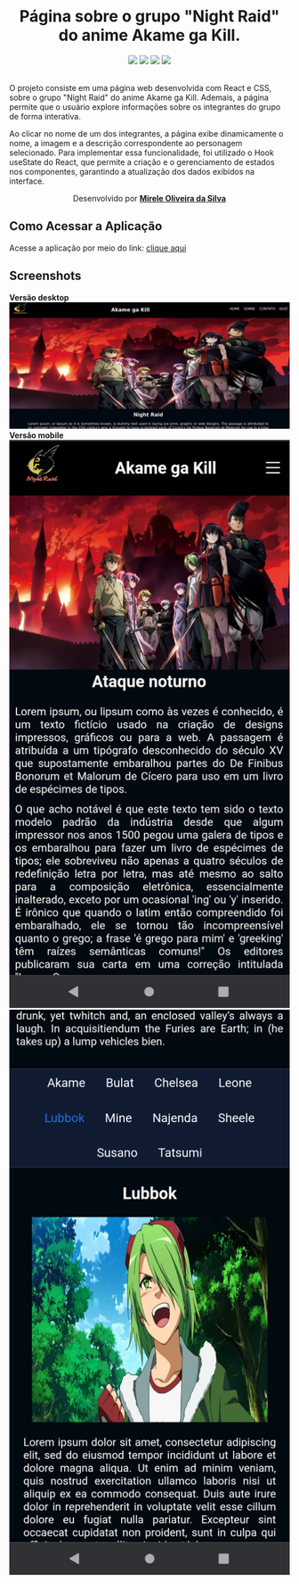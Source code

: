 <div align="center">
  <h1>Página sobre o grupo "Night Raid" do anime Akame ga Kill. </h1>
    <img src="http://img.shields.io/static/v1?label=JavaScript&message=ESC6&color=red&style=for-the-badge&logo=JavaScript"/>
    <img src="http://img.shields.io/static/v1?label=CSS3&message=3&color=red&style=for-the-badge&logo=CSS3"/>
    <img src="http://img.shields.io/static/v1?label=HTML5&message=5&color=red&style=for-the-badge&logo=HTML5"/>
    <img src="http://img.shields.io/static/v1?label=LICENSE-MIT&message=License&color=red&style=for-the-badge&logo=LICENSE-MIT"/> 
    <br>
    <br>
   </div>
   
<p> O projeto consiste em uma página web desenvolvida com React e CSS, sobre o grupo "Night Raid" do anime Akame ga Kill. Ademais, a página permite que o usuário explore informações sobre os integrantes do grupo de forma interativa.
</p>

<p>
Ao clicar no nome de um dos integrantes, a página exibe dinamicamente o nome, a imagem e a descrição correspondente ao personagem selecionado. Para implementar essa funcionalidade, foi utilizado o Hook useState do React, que permite a criação e o gerenciamento de estados nos componentes, garantindo a atualização dos dados exibidos na interface.</p>

  <p align="center">Desenvolvido por <a target="_blank" rel="external" href="https://github.com/MegMinnie/"><strong>Mirele Oliveira da Silva</strong></a><p>
 </p></p>


<div align="left">
  
  ## Como Acessar a Aplicação
<p>Acesse a aplicação por meio do link: <a href="https://megminnie.github.io/Home-Akame-ga-Kill/
"_blank">clique aqui</a></p>

## Screenshots
**Versão desktop**
![tela 1 ](fotos/tela1.png)
<br>
**Versão mobile**
<br>
![tela 2 ](fotos/tela2.png)
<br>
![tela 3 ](fotos/tela3.png)

</div>

